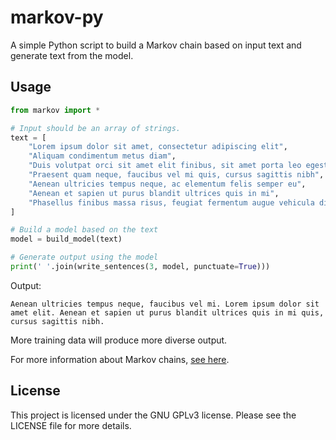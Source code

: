 # markov-py
A simple Python script to build a Markov chain based on input text and generate text from the model.

## Usage
```Python
from markov import *

# Input should be an array of strings.
text = [
	"Lorem ipsum dolor sit amet, consectetur adipiscing elit",
	"Aliquam condimentum metus diam",
	"Duis volutpat orci sit amet elit finibus, sit amet porta leo egestas",
	"Praesent quam neque, faucibus vel mi quis, cursus sagittis nibh",
	"Aenean ultricies tempus neque, ac elementum felis semper eu",
	"Aenean et sapien ut purus blandit ultrices quis in mi",
	"Phasellus finibus massa risus, feugiat fermentum augue vehicula dictum"
]

# Build a model based on the text
model = build_model(text)

# Generate output using the model
print(' '.join(write_sentences(3, model, punctuate=True)))
```
Output:
```
Aenean ultricies tempus neque, faucibus vel mi. Lorem ipsum dolor sit amet elit. Aenean et sapien ut purus blandit ultrices quis in mi quis, cursus sagittis nibh.
```

More training data will produce more diverse output.

For more information about Markov chains, [see here](https://en.wikipedia.org/wiki/Markov_chain).

## License
This project is licensed under the GNU GPLv3 license. Please see the LICENSE file for more details.